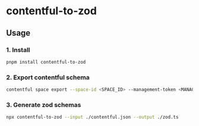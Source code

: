 # contentful-to-zod

## Usage

### 1. Install

```bash
pnpm install contentful-to-zod
```

### 2. Export contentful schema

```bash
contentful space export --space-id <SPACE_ID> --management-token <MANAGEMENT_TOKEN> --content-file ./contentful.json --content-model-only=true
```

### 3. Generate zod schemas

```bash
npx contentful-to-zod --input ./contentful.json --output ./zod.ts
```
